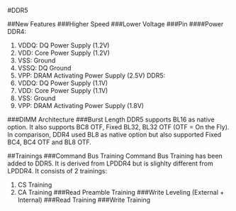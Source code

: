 #DDR5

##New Features
###Higher Speed
###Lower Voltage
###Pin
####Power
DDR4:
1. VDDQ: DQ Power Supply (1.2V)
2. VDD: Core Power Supply (1.2V)
3. VSS: Ground
4. VSSQ: DQ Ground
5. VPP: DRAM Activating Power Supply (2.5V)
DDR5:
1. VDDQ: DQ Power Supply (1.1V)
2. VDD: Core Power Supply (1.1V)
3. VSS: Ground
4. VPP: DRAM Activating Power Supply (1.8V)

###DIMM Architecture
###Burst Length
DDR5 supports BL16 as native option. It also supports BC8 OTF, Fixed BL32, BL32 OTF (OTF = On the Fly). In comparison, DDR4 used BL8 as native option but also supported Fixed BC4, BC4 OTF and BL8 OTF.

##Trainings
###Command Bus Training
Command Bus Training has been added to DDR5. It is derived from LPDDR4 but is slighlty different from LPDDR4. It consists of 2 trainings:
1. CS Training
2. CA Training
###Read Preamble Training
###Write Leveling (External + Internal)
###Read Training
###Write Training
